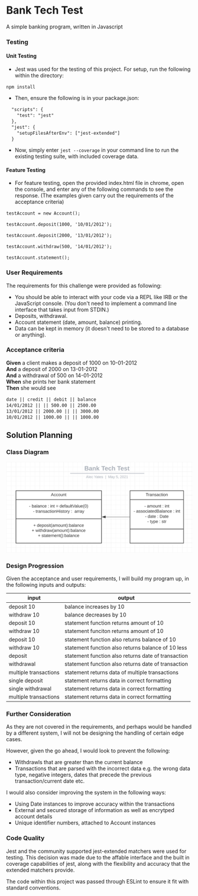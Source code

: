 # Bank Tech Test

A simple banking program, written in Javascript

### Testing

#### Unit Testing
* Jest was used for the testing of this project. For setup, run the following within the directory:

```
npm install
```
* Then, ensure the following is in your package.json:

```
  "scripts": {
    "test": "jest"
  },
  "jest": {
    "setupFilesAfterEnv": ["jest-extended"]
  }
```

* Now, simply enter `jest --coverage` in your command line to run the existing testing suite, with included coverage data.

#### Feature Testing
* For feature testing, open the provided index.html file in chrome, open the console, and enter any of the following commands to see the response. (The examples given carry out the requirements of the acceptance criteria)
```console
testAccount = new Account();
```
```console
testAccount.deposit(1000, '10/01/2012');
```
```console
testAccount.deposit(2000, '13/01/2012');
```
```console
testAccount.withdraw(500, '14/01/2012');
```
```console
testAccount.statement();
```

### User Requirements

The requirements for this challenge were provided as following:

* You should be able to interact with your code via a REPL like IRB or the JavaScript console.  (You don't need to implement a command line interface that takes input from STDIN.)
* Deposits, withdrawal.
* Account statement (date, amount, balance) printing.
* Data can be kept in memory (it doesn't need to be stored to a database or anything).

### Acceptance criteria

**Given** a client makes a deposit of 1000 on 10-01-2012  
**And** a deposit of 2000 on 13-01-2012  
**And** a withdrawal of 500 on 14-01-2012  
**When** she prints her bank statement  
**Then** she would see

```
date || credit || debit || balance
14/01/2012 || || 500.00 || 2500.00
13/01/2012 || 2000.00 || || 3000.00
10/01/2012 || 1000.00 || || 1000.00
```
## Solution Planning

### Class Diagram

![image](./assets/classDiagram.png)

### Design Progression

Given the acceptance and user requirements, I will build my program up, in the following inputs and outputs:

| input  |  output  |
| ------ |  ------- |
| deposit 10 | balance increases by 10 |
| withdraw 10 | balance decreases by 10 |
| deposit 10 | statement function returns amount of 10 |
| withdraw 10 | statement funciton returns amount of 10 |
| deposit 10 | statement function also returns balance of 10 |
| withdraw 10 | statement function also returns balance of 10 less |
| deposit | statement function also returns date of transaction |
| withdrawal | statement function also returns date of transaction |
| multiple transactions | statement returns data of multiple transactions |
| single deposit | statement returns data in correct formatting |
| single withdrawal | statement returns data in correct formatting |
| multiple transactions | statement returns data in correct formatting | 

### Further Consideration

As they are not covered in the requirements, and perhaps would be handled by a different system, I will not be designing the handling of certain edge cases.

However, given the go ahead, I would look to prevent the following:
* Withdrawls that are greater than the current balance
* Transactions that are parsed with the incorrect data e.g. the wrong data type, negative integers, dates that precede the previous transaction/current date etc.

I would also consider improving the system in the following ways:
* Using Date instances to improve accuracy within the transactions
* External and secured storage of information as well as encrytped account details
* Unique identifier numbers, attached to Account instances

### Code Quality

Jest and the community supported jest-extended matchers were used for testing. This decision was made due to the affable interface and the built in coverage capabilities of jest, along with the flexibility and accuracy that the extended matchers provide.

The code within this project was passed through ESLint to ensure it fit with standard conventions.
